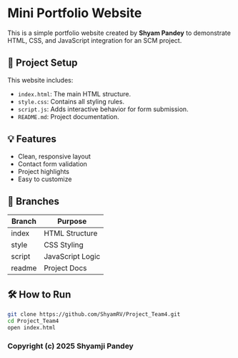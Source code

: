 # Mini Portfolio Website

This is a simple portfolio website created by **Shyam Pandey** to demonstrate HTML, CSS, and JavaScript integration for an SCM project.

## 🔧 Project Setup

This website includes:

- `index.html`: The main HTML structure.
- `style.css`: Contains all styling rules.
- `script.js`: Adds interactive behavior for form submission.
- `README.md`: Project documentation.

## 💡 Features

- Clean, responsive layout
- Contact form validation
- Project highlights
- Easy to customize

## 📁 Branches

| Branch | Purpose         |
|--------|------------------|
| index  | HTML Structure   |
| style  | CSS Styling      |
| script | JavaScript Logic |
| readme | Project Docs     |

## 🛠️ How to Run

```bash
git clone https://github.com/ShyamRV/Project_Team4.git
cd Project_Team4
open index.html
```
### Copyright (c) 2025 Shyamji Pandey
